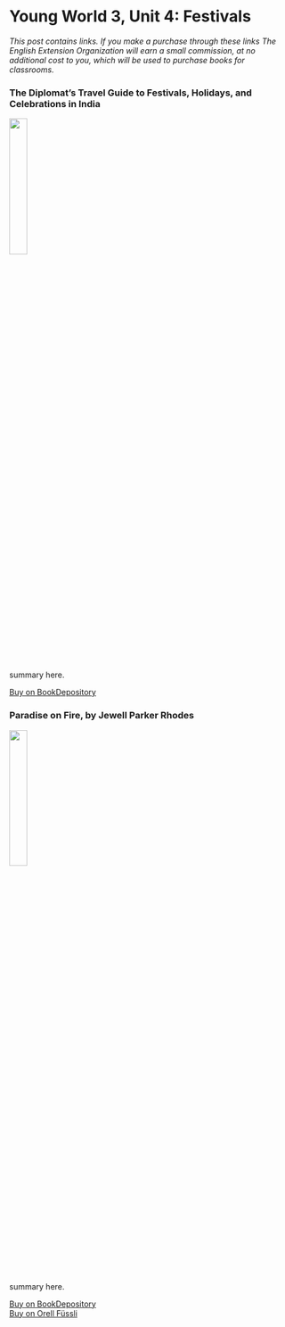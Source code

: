 # Young World 3, Unit 4: Festivals
*This post contains links. If you make a purchase through these links The English Extension Organization will earn a small commission, at no additional cost to you, which will be used to purchase books for classrooms.*


### The Diplomat’s Travel Guide to Festivals, Holidays, and Celebrations in India

<img src="https://imgur.com/7xZJf2L.png" width="25%" />

summary here.


<a href="https://www.bookdepository.com/Diplomats-Travel-Guide-Festivals-Holidays-Celebrations-India-Mohan-Pandey/9798615530456?ref=grid-view&qid=1674320907383&sr=1-1" rel="nofollow"> Buy on BookDepository</a>  

### Paradise on Fire, by Jewell Parker Rhodes

<img src="https://imgur.com/fZ4PdHh.png" width="25%" />

summary here.


<a href="https://www.bookdepository.com/Kids-Around-World-Celebrate-Best-Feasts-Festivals-from-Many-Lands-L-Jones/9780471345275?ref=grid-view&qid=1674321111991&sr=1-1" rel="nofollow"> Buy on BookDepository</a>  
<a href="https://www.orellfuessli.ch/shop/home/artikeldetails/A1005087127" rel="nofollow">Buy on Orell Füssli</a>
<!--stackedit_data:
eyJoaXN0b3J5IjpbMTM3MzI0NjUyLC03MzMxNTQwOTYsLTEyMT
Y0NDA4MTcsMjY0OTY4OTQ2LC0xMTMxODAzMTU2XX0=
-->